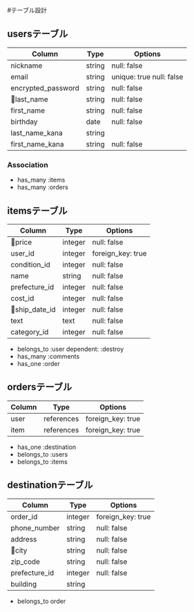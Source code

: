 #テーブル設計

## usersテーブル

| Column    | Type       | Options                            |
| --------  | ---------- | ---------------------------------- |
| nickname  | string     | null: false                        |
| email     | string     | unique: true  null: false          |
| encrypted_password  | string     | null: false              |
| last_name | string     | null: false                        |
| first_name| string     | null: false                        |
| birthday  | date       | null: false                        | 
| last_name_kana| string| | null: false                       |
| first_name_kana| string| null: false                        |

### Association

- has_many :items
- has_many :orders


## itemsテーブル

| Column    | Type       | Options                            |
| --------  | ---------- | ---------------------------------- |
| price     | integer    | null: false                        |
| user_id   | integer    | foreign_key: true                  |
| condition_id | integer    | null: false                     |
| name      | string     | null: false                        | 
| prefecture_id| integer    | null: false                     |
| cost_id   | integer    | null: false                        |
| ship_date_id | integer    | null: false                     |
| text      | text          | null: false                     |
| category_id  | integer        | null: false                 |

- belongs_to :user dependent: :destroy
- has_many :comments
- has_one :order


## ordersテーブル

| Column     | Type       | Options                            |
| --------   | ---------- | ---------------------------------- |
| user       | references | foreign_key: true                  |
| item       | references | foreign_key: true                  |

- has_one :destination
- belongs_to :users
- belongs_to :items

## destinationテーブル

| Column    | Type       | Options                            |
| --------  | ---------- | ---------------------------------- |
| order_id  | integer    |  foreign_key: true                 |
| phone_number| string    | null: false                       |   
| address   | string     | null: false                        |
| city      | string     | null: false                        |
| zip_code  | string     | null: false                        |
| prefecture_id | integer    | null: false                    | 
| building  | string     |                                    |

- belongs_to order
